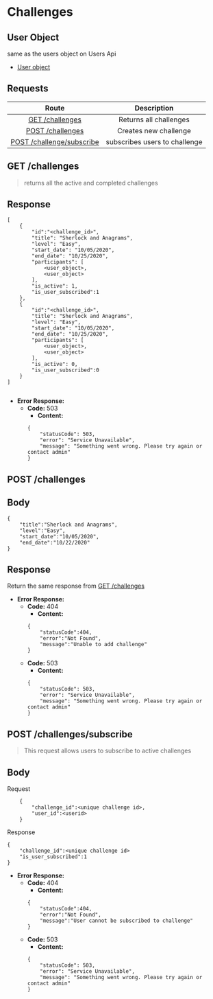 # Challenges

## User Object


same as the users object on Users Api
- [User object](/users#user-object)


## **Requests**

|               Route                |           Description           |
| :--------------------------------: | :-----------------------------: |
|  [GET /challenges](#get-challenges)| Returns all challenges          |
|[POST /challenges](#post-challenges)|       Creates new challenge     |
|[POST /challenge/subscribe](#post-challengessubscribe) | subscribes users to challenge|

## **GET /challenges**

> returns all the active and completed challenges

## Response

```
[
    {
        "id":"<challenge_id>",
        "title": "Sherlock and Anagrams",
        "level": "Easy",
        "start_date": "10/05/2020",
        "end_date": "10/25/2020",
        "participants": [
            <user_object>,
            <user_object>
        ],
        "is_active": 1,
        "is_user_subscribed":1
    },
    {
        "id":"<challenge_id>",
        "title": "Sherlock and Anagrams",
        "level": "Easy",
        "start_date": "10/05/2020",
        "end_date": "10/25/2020",
        "participants": [
            <user_object>,
            <user_object>
        ],
        "is_active": 0,
        "is_user_subscribed":0
    }
]


```
- **Error Response:**
  - **Code:** 503
    - **Content:** 
    ```
    {
        "statusCode": 503,
        "error": "Service Unavailable",
        "message": "Something went wrong. Please try again or contact admin"
    }
    ```

## **POST /challenges**

## Body

```
{
    "title":"Sherlock and Anagrams",
    "level":"Easy",
    "start_date":"10/05/2020",
    "end_date":"10/22/2020"
}
```

## Response

Return the same response from [GET /challenges](#get-challenges)


- **Error Response:**
  - **Code:** 404
    - **Content:** 
    ```
    {
        "statusCode":404,
        "error":"Not Found",
        "message":"Unable to add challenge"
    }
    ```
  - **Code:** 503
    - **Content:**
    ```
    {
        "statusCode": 503,
        "error": "Service Unavailable",
        "message": "Something went wrong. Please try again or contact admin"
    }
    ```

## **POST /challenges/subscribe**

> This request allows users to subscribe to active challenges

## Body

Request

```
    {
        "challenge_id":<unique challenge id>,
        "user_id":<userid>
    }
```

Response

```
{
    "challenge_id":<unique challenge id>
    "is_user_subscribed":1
}
```
- **Error Response:**
  - **Code:** 404
    - **Content:** 
    ```
    {
        "statusCode":404,
        "error":"Not Found",
        "message":"User cannot be subscribed to challenge"
    }
    ```
  - **Code:** 503
    - **Content:**
    ```
    {
        "statusCode": 503,
        "error": "Service Unavailable",
        "message": "Something went wrong. Please try again or contact admin"
    }
    ```
